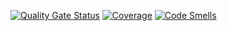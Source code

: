 [![Quality Gate Status](https://sonarcloud.io/api/project_badges/measure?project=aquela-organizacao-linda-de-testes_sonar_poc&metric=alert_status)](https://sonarcloud.io/summary/new_code?id=aquela-organizacao-linda-de-testes_sonar_poc)
[![Coverage](https://sonarcloud.io/api/project_badges/measure?project=aquela-organizacao-linda-de-testes_sonar_poc&metric=coverage)](https://sonarcloud.io/summary/new_code?id=aquela-organizacao-linda-de-testes_sonar_poc)
[![Code Smells](https://sonarcloud.io/api/project_badges/measure?project=aquela-organizacao-linda-de-testes_sonar_poc&metric=code_smells)](https://sonarcloud.io/summary/new_code?id=aquela-organizacao-linda-de-testes_sonar_poc) 
